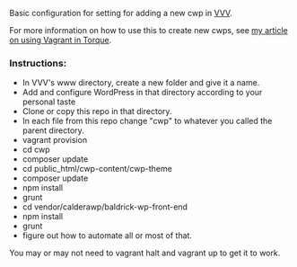 Basic configuration for setting for adding a new cwp in [VVV](https://github.com/Varying-Vagrant-Vagrants/VVV/).

For more information on how to use this to create new cwps, see [my article on using Vagrant in Torque](http://torquemag.io/getting-started-vagrant-local-development/).

### Instructions:
* In VVV's www directory, create a new folder and give it a name.
* Add and configure WordPress in that directory according to your personal taste
* Clone or copy this repo in that directory.
* In each file from this repo change "cwp" to whatever you called the parent directory.
* vagrant provision
* cd cwp
* composer update
* cd public_html/cwp-content/cwp-theme
* composer update
* npm install
* grunt
* cd vendor/calderawp/baldrick-wp-front-end
* npm install
* grunt
* figure out how to automate all or most of that.

You may or may not need to vagrant halt and vagrant up to get it to work.
